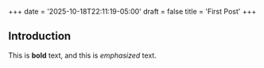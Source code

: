 +++
date = '2025-10-18T22:11:19-05:00'
draft = false
title = 'First Post'
+++
## Introduction

This is **bold** text, and this is *emphasized* text.
